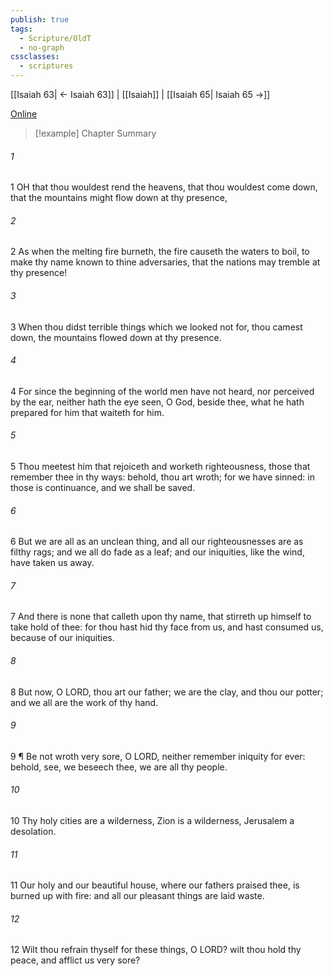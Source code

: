 ```yaml
---
publish: true
tags:
  - Scripture/OldT
  - no-graph
cssclasses:
  - scriptures
---
```

[[Isaiah 63| ← Isaiah 63]] | [[Isaiah]] | [[Isaiah 65| Isaiah 65 →]]

[Online](https://churchofjesuschrist.org/study/scriptures/ot/isa/64?lang=eng)

>[!example] Chapter Summary
>
###### 1
1 OH that thou wouldest rend the heavens, that thou wouldest come down, that the mountains might flow down at thy presence,
###### 2
2 As when the melting fire burneth, the fire causeth the waters to boil, to make thy name known to thine adversaries, that the nations may tremble at thy presence!
###### 3
3 When thou didst terrible things which we looked not for, thou camest down, the mountains flowed down at thy presence.
###### 4
4 For since the beginning of the world men have not heard, nor perceived by the ear, neither hath the eye seen, O God, beside thee, what he hath prepared for him that waiteth for him.
###### 5
5 Thou meetest him that rejoiceth and worketh righteousness, those that remember thee in thy ways: behold, thou art wroth; for we have sinned: in those is continuance, and we shall be saved.
###### 6
6 But we are all as an unclean thing, and all our righteousnesses are as filthy rags; and we all do fade as a leaf; and our iniquities, like the wind, have taken us away.
###### 7
7 And there is none that calleth upon thy name, that stirreth up himself to take hold of thee: for thou hast hid thy face from us, and hast consumed us, because of our iniquities.
###### 8
8 But now, O LORD, thou art our father; we are the clay, and thou our potter; and we all are the work of thy hand.
###### 9
9 ¶ Be not wroth very sore, O LORD, neither remember iniquity for ever: behold, see, we beseech thee, we are all thy people.
###### 10
10 Thy holy cities are a wilderness, Zion is a wilderness, Jerusalem a desolation.
###### 11
11 Our holy and our beautiful house, where our fathers praised thee, is burned up with fire: and all our pleasant things are laid waste.
###### 12
12 Wilt thou refrain thyself for these things, O LORD?  wilt thou hold thy peace, and afflict us very sore?



